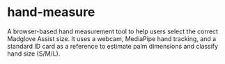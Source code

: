 # hand-measure
A browser-based hand measurement tool to help users select the correct Madglove Assist size. It uses a webcam, MediaPipe hand tracking, and a standard ID card as a reference to estimate palm dimensions and classify hand size (S/M/L).
